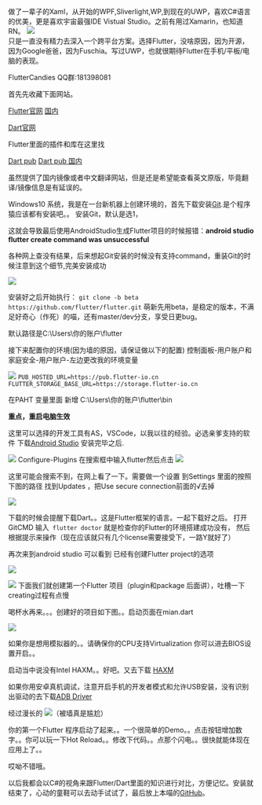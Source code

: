 做了一辈子的Xaml，从开始的WPF,Sliverlight,WP,到现在的UWP，喜欢C#语言的优美，更是喜欢宇宙最强IDE Vistual Studio。之前有用过Xamarin，也知道RN。
![](https://user-gold-cdn.xitu.io/2018/11/4/166de3cfcd0adda6?w=1672&h=687&f=jpeg&s=106320)    
只是一直没有精力去深入一个跨平台方案。选择Flutter，没啥原因，因为开源，因为Google爸爸，因为Fuschia。写过UWP，也就很期待Flutter在手机/平板/电脑的表现。

FlutterCandies QQ群:181398081

首先先收藏下面网站。

[Flutter官网](https://flutter.io/)
[国内](https://flutterchina.club/)

[Dart官网](https://www.dartlang.org/)

Flutter里面的插件和库在这里找

[Dart pub](https://pub.dartlang.org/)
[Dart pub 国内](https://pub.flutter-io.cn/)

虽然提供了国内镜像或者中文翻译网站，但是还是希望能查看英文原版，毕竟翻译/镜像信息是有延误的。

Windows10 系统，我是在一台新机器上创建环境的，首先下载安装[Git](https://git-scm.com/download/win).是个程序猿应该都有安装吧。。
安装Git，默认是选1，

这就会导致最后使用AndroidStudio生成Flutter项目的时候报错：**android studio  flutter create command was unsuccessful**

各种网上查没有结果，后来想起Git安装的时候没有支持command，重装Git的时候注意到这个细节,完美安装成功

![](https://user-gold-cdn.xitu.io/2018/11/5/166e1956a0293a49?w=672&h=365&f=png&s=35141)

安装好之后开始执行：
`git clone -b beta https://github.com/flutter/flutter.git`
萌新先用beta，是稳定的版本，不满足好奇心（作死）的喵，还有master/dev分支，享受日更bug。

默认路径是C:\Users\你的账户\flutter

接下来配置你的环境(因为墙的原因，请保证做以下的配置)
控制面板-用户账户和家庭安全-用户账户-左边更改我的环境变量

![](https://user-gold-cdn.xitu.io/2018/11/5/166e19ce4fdcf228?w=440&h=61&f=png&s=3500)
`PUB_HOSTED_URL=https://pub.flutter-io.cn`
`FLUTTER_STORAGE_BASE_URL=https://storage.flutter-io.cn`

在PAHT 变量里面 新增 C:\Users\你的账户\flutter\bin

**重点，重启电脑生效**

这里可以选择的开发工具有AS，VSCode，以我以往的经验。必选亲爹支持的软件
下载[Android Studio](https://developer.android.com/studio/)
安装完毕之后.

![](https://user-gold-cdn.xitu.io/2018/11/5/166e1a446178493e?w=497&h=579&f=png&s=42335)
Configure-Plugins  在搜索框中输入flutter然后点击
![](https://user-gold-cdn.xitu.io/2018/11/5/166e1a4c0203bcd8?w=210&h=44&f=png&s=1703)

这里可能会搜索不到，在网上看了一下。需要做一个设置 到Settings 里面的按照下图的路径 找到Updates ，把Use secure connection前面的√去掉

![](https://user-gold-cdn.xitu.io/2018/11/5/166e1a523eb84ab2?w=746&h=325&f=png&s=61595)

下载的时候会提醒下载Dart。。这是Flutter框架的语言。一起下载好之后。
打开GitCMD 输入` flutter doctor`
就是检查你的Flutter的环境搭建成功没有， 然后根据提示来操作（现在应该就只有几个license需要接受下，一路Y就好了）

再次来到android studio 可以看到 已经有创建Flutter project的选项

![](https://user-gold-cdn.xitu.io/2018/11/5/166e1a603111120c?w=352&h=219&f=png&s=13232)

![](https://user-gold-cdn.xitu.io/2018/11/5/166e1a628f4e7bc6?w=995&h=459&f=png&s=28349)
下面我们就创建第一个Flutter 项目（plugin和package 后面讲），吐槽一下creating过程有点慢

喝杯水再来。。。创建好的项目如下图。。启动页面在mian.dart

![](https://user-gold-cdn.xitu.io/2018/11/5/166e1a6c078a96b5?w=975&h=601&f=png&s=118589)

如果你是想用模拟器的。。请确保你的CPU支持Virtualization  你可以进去BIOS设置开启。。

启动当中说没有Intel HAXM。。好吧。又去下载 [HAXM](https://software.intel.com/en-us/articles/intel-hardware-accelerated-execution-manager-intel-haxm)

如果你用安卓真机调试，注意开启手机的开发者模式和允许USB安装，没有识别出驱动的去下载[ADB Driver](https://adb-driver-installer.en.softonic.com/)

经过漫长的
![](https://user-gold-cdn.xitu.io/2018/11/5/166e1a81aa17c8c5?w=232&h=28&f=png&s=2241)（被墙真是尴尬）

你的第一个Flutter 程序启动了起来。。一个很简单的Demo。。点击按钮增加数字。。你可以玩一下Hot Reload。。修改下代码。。点那个闪电。。很快就能体现在应用上了。。

 哎呦不错哦。
 
 以后我都会以C#的视角来跟Flutter/Dart里面的知识进行对比，方便记忆。安装就结束了，心动的童鞋可以去动手试试了，最后放上本喵的[GitHub](https://github.com/zmtzawqlp/Flutter)。